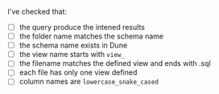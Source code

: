 I've checked that:

* [ ] the query produce the intened results
* [ ] the folder name matches the schema name
* [ ] the schema name exists in Dune
* [ ] the view name starts with `view_`
* [ ] the filename matches the defined view and ends with .sql
* [ ] each file has only one view defined  
* [ ] column names are `lowercase_snake_cased`
